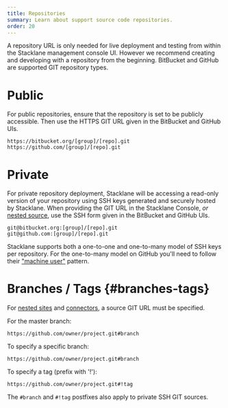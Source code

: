 ```yaml
---
title: Repositories
summary: Learn about support source code repositories.
order: 20
---
```


A repository URL is only needed for live deployment and testing from within the Stacklane management console UI.
However we recommend creating and developing with a repository from the beginning.
BitBucket and GitHub are supported GIT repository types.

# Public

For public repositories,
ensure that the repository is set to be publicly accessible.
Then use the HTTPS GIT URL given in the BitBucket and GitHub UIs.

`https://bitbucket.org/[group]/[repo].git`\
`https://github.com/[group]/[repo].git`

# Private

For private repository deployment,
Stacklane will be accessing a read-only version of your repository using SSH keys generated and securely hosted by Stacklane.
When providing the GIT URL in the Stacklane Console, *or* [nested source](/🗄/Article/settings/nested.md),
use the SSH form given in the BitBucket and GitHub UIs.

`git@bitbucket.org:[group]/[repo].git`\
`git@github.com:[group]/[repo].git`

Stacklane supports both a one-to-one and one-to-many model of SSH keys per repository.
For the one-to-many model on GitHub you'll need to follow their
["machine user"](https://developer.github.com/v3/guides/managing-deploy-keys/#machine-users) pattern.

# Branches / Tags {#branches-tags}

For [nested sites](/🗄/Article/settings/nested.md)
and [connectors](/🗄/Article/settings/connectors.md),
a source GIT URL must be specified.

For the master branch:

`https://github.com/owner/project.git#branch`

To specify a specific branch:

`https://github.com/owner/project.git#branch`

To specify a tag (prefix with '!'):

`https://github.com/owner/project.git#!tag`

The `#branch` and `#!tag` postfixes also apply to private SSH GIT sources.